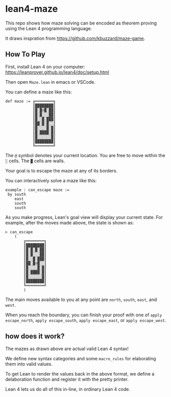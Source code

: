 # lean4-maze

This repo shows how maze solving
can be encoded as theorem proving
using the Lean 4 programming language.

It draws inspration from https://github.com/kbuzzard/maze-game.


## How To Play

First, install Lean 4 on your computer: https://leanprover.github.io/lean4/doc/setup.html

Then open `Maze.lean` in emacs or VSCode.

You can define a maze like this:

```lean
def maze := ╔════════╗
            ║▓▓▓▓▓▓▓▓║
            ║▓░▓@▓░▓▓║
            ║▓░▓░░░▓▓║
            ║▓░░▓░▓▓▓║
            ║▓▓░▓░▓░░║
            ║▓░░░░▓░▓║
            ║▓░▓▓▓▓░▓║
            ║▓░░░░░░▓║
            ║▓▓▓▓▓▓▓▓║
            ╚════════╝
```

The `@` symbol denotes your current location.
You are free to move within the `░` cells.
The `▓` cells are walls.

Your goal is to escape the maze at any of its borders.

You can interactively solve a maze like this:


```lean
example : can_escape maze :=
 by south
    east
    south
    south
```

As you make progress, Lean's goal view will display your current state.
For example, after the moves made above, the state is shown as:

```lean
⊢ can_escape
    (
        ╔════════╗
        ║▓▓▓▓▓▓▓▓║
        ║▓░▓░▓░▓▓║
        ║▓░▓░░░▓▓║
        ║▓░░▓░▓▓▓║
        ║▓▓░▓@▓░░║
        ║▓░░░░▓░▓║
        ║▓░▓▓▓▓░▓║
        ║▓░░░░░░▓║
        ║▓▓▓▓▓▓▓▓║
        ╚════════╝
        )
```

The main moves available to you at any point are `north`, `south`, `east`, and `west`.

When you reach the boundary, you can finish your proof with one of
`apply escape_north`, `apply escape_south`, `apply escape_east`, or `apply escape_west`.

## how does it work?

The mazes as drawn above are actual valid Lean 4 syntax!

We define new syntax categories and some `macro_rules` for elaborating
them into valid values.

To get Lean to render the values back in the above format,
we define a delaboration function and register it with the pretty printer.

Lean 4 lets us do all of this in-line, in ordinary Lean 4 code.


